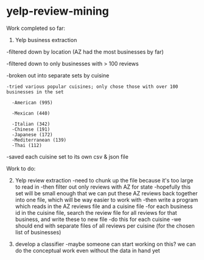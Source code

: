 # yelp-review-mining

Work completed so far:

1. Yelp business extraction

  -filtered down by location (AZ had the most businesses by far)

  -filtered down to only businesses with > 100 reviews

  -broken out into separate sets by cuisine

    -tried various popular cuisines; only chose those with over 100 businesses in the set

      -American (995)

      -Mexican (440)

      -Italian (342)
      -Chinese (191)
      -Japanese (172)
      -Mediterranean (139)
      -Thai (112)
  -saved each cuisine set to its own csv & json file
 
 
Work to do: 
  
2. Yelp review extraction
  -need to chunk up the file because it's too large to read in
  -then filter out only reviews with AZ for state
    -hopefully this set will be small enough that we can put these AZ reviews back together into one file, which will be way easier to work with
  -then write a program which reads in the AZ reviews file and a cuisine file
    -for each business id in the cuisine file, search the review file for all reviews for that business, and write these to new file
    -do this for each cuisine
    -we should end with separate files of all reviews per cuisine (for the chosen list of businesses)
    
3. develop a classifier
  -maybe someone can start working on this? we can do the conceptual work even without the data in hand yet
